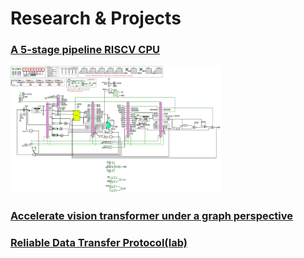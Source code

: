 # Research & Projects

### [A 5-stage pipeline RISCV CPU](/_posts/2023-.md)
<img src="/img/pipeline_cpu.png" style="zoom: 33%;" />

### [Accelerate vision transformer under a graph perspective](slides)



### [Reliable Data Transfer Protocol(lab)]()





###  